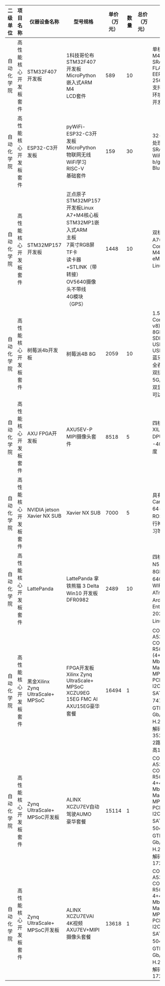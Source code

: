 | 二级单位   | 项目名称             | 仪器设备名称                       | 型号规格                                                     | 单价（万元） | 数量 | 总价（万元） | 主要功能                                                     |
| ---------- | -------------------- | ---------------------------------- | ------------------------------------------------------------ | ------------ | ---- | ------------ | ------------------------------------------------------------ |
| 自动化学院 | 高性能核心开发板套件 | STM32F407开发板                    | 1科技哥伦布STM32F407开发板MicroPython嵌入式ARM M4<br>LCD套件 | 589          | 10   |              | 单核Cortex-M4(168MHz)<br>SRAM 1M<br>FLASH 16M<br>EEPROM:AT2402 256Bytes<br>支持传统STM32开发环境和MicroPython开发环境 |
| 自动化学院 | 高性能核心开发板套件 | ESP32-C3开发板                     | pyWiFi- ESP32-C3开发板 MicroPython 物联网无线WiFi学习 RISC-V<br>基础套件 | 159          | 30   |              | 32-bit RISC-V 单核处理器(160MHz)<br>SRAM 400K<br>WiFi 2.4G(802.11 b/g/n)<br>Bluetooth LE v5.0<br> |
| 自动化学院 | 高性能核心开发板套件 | STM32MP157开发板                   | 正点原子STM32MP157开发板Linux A7+M4核心板STM32MP1嵌入式ARM<br>主板<br/>7英寸RGB屏<br/>TF卡<br/>读卡器+STLINK（带转接）<br/>OV5640摄像头不带线<br/>4G模块（GPS）<br> | 1448         | 10   |              | 双核Cortex-A7(800MHz)+单核Cortex-M4(209MHz),8GB eMMC,1GB DDR3L<br />Linux操作系统 |
| 自动化学院 | 高性能核心开发板套件 | 树莓派4b开发板                     | 树莓派4B 8G                                                  | 2059         | 10   |              | 1.5Ghz 四核64位 Cortex-A72(ARM v8)<br/>8GB LPDDR4 SDRAM<br/>USB 3.0 *2<br/>USB 2,0 *2<br/>蓝牙5.0<br/>全吞吐量千兆以太网双拼80.2.11ac 5G/2.4G无线网络<br/>双显示屏支持分辨率可达4K<br /> |
| 自动化学院 | 高性能核心开发板套件 | AXU  FPGA开发板                    | AXU5EV-P  MIPI摄像头套件                                     | 8518         | 5    |              | 四核心处理器，支持XILINX  Vitis-AI DPU，4G DDR4， -40℃-85℃工作温度 |
| 自动化学院 | 高性能核心开发板套件 | NVIDIA  jetson Xavier NX SUB       | Xavier  NX SUB                                               | 7000         | 5    |              | 具有6-core  NVIDIA Carmel ARM v8.2 64-bit CPU,能运行ROS操作系统，并进行神经网络和机器学习等 |
| 自动化学院 | 高性能核心开发板套件 | LattePanda                         | LattePanda 拿铁熊猫 3 Delta Win10 开发板<br />DFR0982        | 2489         | 10   |              | 四核英特尔 赛扬N5105处理器<br />8GB内存<br />64GB存储<br />WIFi 6Win10 IoT <br />ATmega32U4 集成Arduino协处理器<br />Enterprise LTSC 2021操作系统<br />Linux操作系统 |
| 自动化学院 | 高性能核心开发板套件 | 黑金Xilinx  Zynq UltraScale+ MPSoC | FPGA开发板Xilinx Zynq UltraScale+ MPSoC XCZU9EG 15EG FMC AI<br>AXU15EG豪华套餐 | 16494        | 1    |              | CORTEX-A53(1.333GHz) *4<br/>CORTEX-R5(533MHz) *2<br/>(4+2)GB 64bit 4200 Mbps DDR4<br/>Mali-400 MP2(677Mhz)<br/>PCIe Gen2 *(4+2)<br/>I2C,CAN,SPI,USB3.0 SATA若干<br/>747K 逻辑单元<br/>GTH 收发器 12.5 Gb/s *16<br/>H.246/H.265 视频编解码器<br/>3528 DSP Slice<br>2路SFP光纤接口 最高12.5Gb/s<br> |
| 自动化学院 | 高性能核心开发板套件 | Zynq UltraScale+ MPSoC开发板       | ALINX XCZU7EV自动驾驶AUMO<br>豪华套餐                        | 15114        | 1    |              | CORTEX-A53(1.333GHz) *4<br>CORTEX-R5(533MHz) *2<br/>4+4GB 64bit 4200 Mbps DDR4<br>Mali-400 MP2(677Mhz)<br>PCIe Gen2 *(4+2)<br>I2C,CAN,SPI,USB3.0 SATA若干<br>504K 逻辑单元<br>GTH 收发器 12.5 Gb/s *16<br>H.246/H.265 视频编解码器<br>1728 DSP Slice |
| 自动化学院 | 高性能核心开发板套件 | Zynq UltraScale+ MPSoC开发板       | ALINX XCZU7EVAI 4K视频<br>AXU7EV+MIPI摄像头套餐              | 13618        | 1    |              | CORTEX-A53(1.333GHz) *4<br>CORTEX-R5(533MHz) *2<br/>4+4GB 64bit 4200 Mbps DDR4<br>Mali-400 MP2(677Mhz)<br>PCIe Gen2 *(4+2)<br>I2C,CAN,SPI,USB3.0 SATA若干<br>504K 逻辑单元<br>GTH 收发器 12.5 Gb/s *16<br>H.246/H.265 视频编解码器<br>1728 DSP Slice |